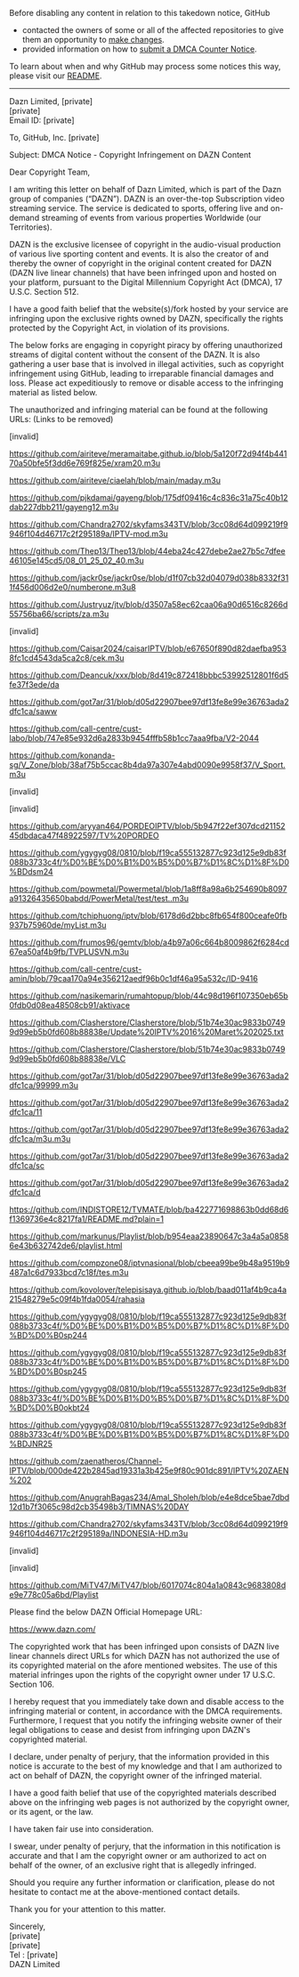 Before disabling any content in relation to this takedown notice, GitHub
- contacted the owners of some or all of the affected repositories to give them an opportunity to [make changes](https://docs.github.com/en/github/site-policy/dmca-takedown-policy#a-how-does-this-actually-work).
- provided information on how to [submit a DMCA Counter Notice](https://docs.github.com/en/articles/guide-to-submitting-a-dmca-counter-notice).

To learn about when and why GitHub may process some notices this way, please visit our [README](https://github.com/github/dmca/blob/master/README.md#anatomy-of-a-takedown-notice).

---

Dazn Limited, 
[private]  
[private]  
Email ID: [private]  

To,
GitHub, Inc.
[private]  

Subject: DMCA Notice - Copyright Infringement on DAZN Content

Dear Copyright Team,

I am writing this letter on behalf of Dazn Limited, which is part of the Dazn group of companies (“DAZN”). DAZN is an over-the-top Subscription video streaming service. The service is dedicated to sports, offering live and on-demand streaming of events from various properties Worldwide (our Territories).

DAZN is the exclusive licensee of copyright in the audio-visual production of various live sporting content and events. It is also the creator of and thereby the owner of copyright in the original content created for DAZN (DAZN live linear channels) that have been infringed upon and hosted on your platform, pursuant to the Digital Millennium Copyright Act (DMCA), 17 U.S.C. Section 512.

I have a good faith belief that the website(s)/fork hosted by your service are infringing upon the exclusive rights owned by DAZN, specifically the rights protected by the Copyright Act, in violation of its provisions.

The below forks are engaging in copyright piracy by offering unauthorized streams of digital content without the consent of the DAZN. It is also gathering a user base that is involved in illegal activities, such as copyright infringement using GitHub, leading to irreparable financial damages and loss. Please act expeditiously to remove or disable access to the infringing material as listed below.

The unauthorized and infringing material can be found at the following URLs: (Links to be removed)

[invalid]

https://github.com/airiteve/meramaitabe.github.io/blob/5a120f72d94f4b44170a50bfe5f3dd6e769f825e/xram20.m3u

https://github.com/airiteve/ciaelah/blob/main/maday.m3u

https://github.com/pjkdamai/gayeng/blob/175df09416c4c836c31a75c40b12dab227dbb211/gayeng12.m3u

https://github.com/Chandra2702/skyfams343TV/blob/3cc08d64d099219f9946f104d46717c2f295189a/IPTV-mod.m3u

https://github.com/Thep13/Thep13/blob/44eba24c427debe2ae27b5c7dfee46105e145cd5/08_01_25_02_40.m3u

https://github.com/jackr0se/jackr0se/blob/d1f07cb32d04079d038b8332f311f456d006d2e0/numberone.m3u8

https://github.com/Justryuz/jtv/blob/d3507a58ec62caa06a90d6516c8266d55756ba66/scripts/za.m3u

[invalid]

https://github.com/Caisar2024/caisarIPTV/blob/e67650f890d82daefba9538fc1cd4543da5ca2c8/cek.m3u

https://github.com/Deancuk/xxx/blob/8d419c872418bbbc53992512801f6d5fe37f3ede/da

https://github.com/got7ar/31/blob/d05d22907bee97df13fe8e99e36763ada2dfc1ca/saww

https://github.com/call-centre/cust-labo/blob/747e85e932d6a2833b9454fffb58b1cc7aaa9fba/V2-2044

https://github.com/konanda-sg/V_Zone/blob/38af75b5ccac8b4da97a307e4abd0090e9958f37/V_Sport.m3u

[invalid]

[invalid]

https://github.com/aryyan464/PORDEOIPTV/blob/5b947f22ef307dcd2115245dbdaca47f48922597/TV%20PORDEO

https://github.com/ygygyg08/0810/blob/f19ca555132877c923d125e9db83f088b3733c4f/%D0%BE%D0%B1%D0%B5%D0%B7%D1%8C%D1%8F%D0%BDdsm24

https://github.com/powmetal/Powermetal/blob/1a8ff8a98a6b254690b8097a91326435650babdd/PowerMetal/test/test..m3u

https://github.com/tchiphuong/iptv/blob/6178d6d2bbc8fb654f800ceafe0fb937b75960de/myList.m3u

https://github.com/frumos96/gemtv/blob/a4b97a06c664b8009862f6284cd67ea50af4b9fb/TVPLUSVN.m3u

https://github.com/call-centre/cust-amin/blob/79caa170a94e356212aedf96b0c1df46a95a532c/ID-9416

https://github.com/nasikemarin/rumahtopup/blob/44c98d196f107350eb65b0fdb0d08ea48508cb91/aktivace

https://github.com/Clasherstore/Clasherstore/blob/51b74e30ac9833b07499d99eb5b0fd608b88838e/Update%20IPTV%2016%20Maret%202025.txt

https://github.com/Clasherstore/Clasherstore/blob/51b74e30ac9833b07499d99eb5b0fd608b88838e/VLC

https://github.com/got7ar/31/blob/d05d22907bee97df13fe8e99e36763ada2dfc1ca/99999.m3u

https://github.com/got7ar/31/blob/d05d22907bee97df13fe8e99e36763ada2dfc1ca/11

https://github.com/got7ar/31/blob/d05d22907bee97df13fe8e99e36763ada2dfc1ca/m3u.m3u

https://github.com/got7ar/31/blob/d05d22907bee97df13fe8e99e36763ada2dfc1ca/sc

https://github.com/got7ar/31/blob/d05d22907bee97df13fe8e99e36763ada2dfc1ca/d

https://github.com/INDISTORE12/TVMATE/blob/ba422771698863b0dd68d6f1369736e4c8217fa1/README.md?plain=1

https://github.com/markunus/Playlist/blob/b954eaa23890647c3a4a5a08586e43b632742de6/playlist.html

https://github.com/compzone08/iptvnasional/blob/cbeea99be9b48a9519b9487a1c6d7933bcd7c18f/tes.m3u

https://github.com/kovolover/telepisisaya.github.io/blob/baad011af4b9ca4a21548279e5c09f4b1fda0054/rahasia

https://github.com/ygygyg08/0810/blob/f19ca555132877c923d125e9db83f088b3733c4f/%D0%BE%D0%B1%D0%B5%D0%B7%D1%8C%D1%8F%D0%BD%D0%B0sp244

https://github.com/ygygyg08/0810/blob/f19ca555132877c923d125e9db83f088b3733c4f/%D0%BE%D0%B1%D0%B5%D0%B7%D1%8C%D1%8F%D0%BD%D0%B0sp245

https://github.com/ygygyg08/0810/blob/f19ca555132877c923d125e9db83f088b3733c4f/%D0%BE%D0%B1%D0%B5%D0%B7%D1%8C%D1%8F%D0%BD%D0%B0okbt24

https://github.com/ygygyg08/0810/blob/f19ca555132877c923d125e9db83f088b3733c4f/%D0%BE%D0%B1%D0%B5%D0%B7%D1%8C%D1%8F%D0%BDJNR25

https://github.com/zaenatheros/Channel-IPTV/blob/000de422b2845ad19331a3b425e9f80c901dc891/IPTV%20ZAEN%202

https://github.com/AnugrahBagas234/Amal_Sholeh/blob/e4e8dce5bae7dbd12d1b7f3065c98d2cb35498b3/TIMNAS%20DAY

https://github.com/Chandra2702/skyfams343TV/blob/3cc08d64d099219f9946f104d46717c2f295189a/INDONESIA-HD.m3u

[invalid]

[invalid]

https://github.com/MiTV47/MiTV47/blob/6017074c804a1a0843c9683808de9e778c05a6bd/Playlist


Please find the below DAZN Official Homepage URL: 

https://www.dazn.com/


The copyrighted work that has been infringed upon consists of DAZN live linear channels direct URLs for which DAZN has not authorized the use of its copyrighted material on the afore mentioned websites. The use of this material infringes upon the rights of the copyright owner under 17 U.S.C. Section 106. 

I hereby request that you immediately take down and disable access to the infringing material or content, in accordance with the DMCA requirements. Furthermore, I request that you notify the infringing website owner of their legal obligations to cease and desist from infringing upon DAZN's copyrighted material. 

I declare, under penalty of perjury, that the information provided in this notice is accurate to the best of my knowledge and that I am authorized to act on behalf of DAZN, the copyright owner of the infringed material.

I have a good faith belief that use of the copyrighted materials described above on the infringing web pages is not authorized by the copyright owner, or its agent, or the law.

I have taken fair use into consideration.

I swear, under penalty of perjury, that the information in this notification is accurate and that I am the copyright owner or am authorized to act on behalf of the owner, of an exclusive right that is allegedly infringed.

Should you require any further information or clarification, please do not hesitate to contact me at the above-mentioned contact details.

Thank you for your attention to this matter.


Sincerely,  
[private]  
[private]  
Tel : [private]  
DAZN Limited
